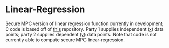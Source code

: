 # Linear-Regression
Secure MPC version of linear regression function currently in development; C code is based off of [this](https://www.github.com/samuelhavron/linear-regression) repository. Party 1 supplies independent ([x](testx.dat)) data points; party 2 supplies dependent ([y](testy.dat)) data points. Note that code is not currently able to compute secure MPC linear-regression.